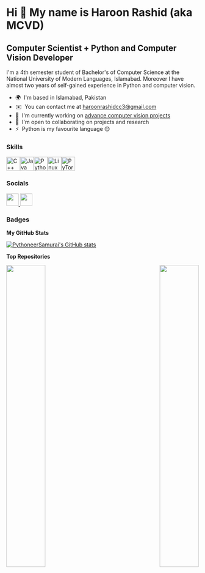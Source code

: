 Hi 👋 My name is Haroon Rashid (aka MCVD)
================================================================================================================================================

Computer Scientist + Python and Computer Vision Developer
---------------------------------------------------------

I'm a 4th semester student of Bachelor's of Computer Science at the National University of Modern Languages, Islamabad. Moreover I have almost two years of self-gained experience in Python and computer vision.

*   🌍  I'm based in Islamabad, Pakistan
*   ✉️  You can contact me at [haroonrashidcc3@gmail.com](mailto:haroonrashidcc3@gmail.com)
*   🚀  I'm currently working on [advance computer vision projects](http://github.com/PythoneerSamurai/computer-vision-projects)
*   🤝  I'm open to collaborating on projects and research
*   ⚡  Python is my favourite language 😊

### Skills

<p align="left">
<a href="https://docs.microsoft.com/en-us/cpp/?view=msvc-170" target="_blank" rel="noreferrer"><img src="https://raw.githubusercontent.com/danielcranney/readme-generator/main/public/icons/skills/cplusplus-colored.svg" width="36" height="36" alt="C++" /></a><a href="https://www.oracle.com/java/" target="_blank" rel="noreferrer"><img src="https://raw.githubusercontent.com/danielcranney/readme-generator/main/public/icons/skills/java-colored.svg" width="36" height="36" alt="Java" /></a><a href="https://www.python.org/" target="_blank" rel="noreferrer"><img src="https://raw.githubusercontent.com/danielcranney/readme-generator/main/public/icons/skills/python-colored.svg" width="36" height="36" alt="Python" /></a><a href="https://www.linux.org" target="_blank" rel="noreferrer"><img src="https://raw.githubusercontent.com/danielcranney/readme-generator/main/public/icons/skills/linux-colored.svg" width="36" height="36" alt="Linux" /></a><a href="https://pytorch.org/" target="_blank" rel="noreferrer"><img src="https://raw.githubusercontent.com/danielcranney/readme-generator/main/public/icons/skills/pytorch-colored.svg" width="36" height="36" alt="PyTorch" /></a></p>

### Socials

<p align="left"> <a href="https://www.github.com/PythoneerSamurai" target="_blank" rel="noreferrer"> <picture> <source media="(prefers-color-scheme: dark)" srcset="https://raw.githubusercontent.com/danielcranney/readme-generator/main/public/icons/socials/github-dark.svg" /> <source media="(prefers-color-scheme: light)" srcset="https://raw.githubusercontent.com/danielcranney/readme-generator/main/public/icons/socials/github.svg" /> <img src="https://raw.githubusercontent.com/danielcranney/readme-generator/main/public/icons/socials/github.svg" width="32" height="32" /> </picture> </a> <a href="https://www.linkedin.com/in/haroonrashidmcvd" target="_blank" rel="noreferrer"> <picture> <source media="(prefers-color-scheme: dark)" srcset="https://raw.githubusercontent.com/danielcranney/readme-generator/main/public/icons/socials/linkedin-dark.svg" /> <source media="(prefers-color-scheme: light)" srcset="https://raw.githubusercontent.com/danielcranney/readme-generator/main/public/icons/socials/linkedin.svg" /> <img src="https://raw.githubusercontent.com/danielcranney/readme-generator/main/public/icons/socials/linkedin.svg" width="32" height="32" /> </picture> </a></p>

### Badges

<b>My GitHub Stats</b>

<a href="http://www.github.com/PythoneerSamurai"><img src="https://github-readme-stats.vercel.app/api?username=PythoneerSamurai&show_icons=true&hide=&count_private=true&title_color=0891b2&text_color=ffffff&icon_color=0891b2&bg_color=1c1917&hide_border=true&show_icons=true" alt="PythoneerSamurai's GitHub stats" /></a>

<b>Top Repositories</b>

<div width="100%" align="center"><a href="https://github.com/PythoneerSamurai/computer-vision-projects" align="left"><img align="left" width="45%" src="https://github-readme-stats.vercel.app/api/pin/?username=PythoneerSamurai&repo=computer-vision-projects&title_color=0891b2&text_color=ffffff&icon_color=0891b2&bg_color=1c1917&hide_border=true&locale=en" /></a><a href="https://github.com/PythoneerSamurai/pytorch-keras-model-implementations" align="right"><img align="right" width="45%" src="https://github-readme-stats.vercel.app/api/pin/?username=PythoneerSamurai&repo=pytorch-keras-model-implementations&title_color=0891b2&text_color=ffffff&icon_color=0891b2&bg_color=1c1917&hide_border=true&locale=en" /></a></div><br /><br /><br /><br /><br /><br /><br />
<p align="left">
